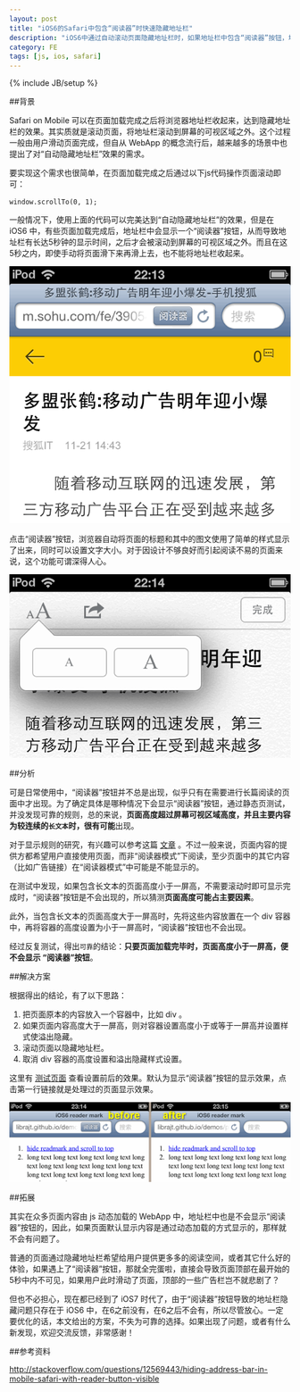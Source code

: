 ```yaml
---
layout: post
title: "iOS6的Safari中包含“阅读器”时快速隐藏地址栏"
description: "iOS6中通过自动滚动页面隐藏地址栏时，如果地址栏中包含“阅读器”按钮，地址栏并不会马上隐藏起来。研究按钮显示的规律后，得到了一个可靠的解决方案。"
category: FE
tags: [js, ios, safari]
---
```

{% include JB/setup %}

##背景

Safari on Mobile 可以在页面加载完成之后将浏览器地址栏收起来，达到隐藏地址栏的效果。其实质就是滚动页面，将地址栏滚动到屏幕的可视区域之外。这个过程一般由用户滑动页面完成，但自从 WebApp 的概念流行后，越来越多的场景中也提出了对“自动隐藏地址栏”效果的需求。

要实现这个需求也很简单，在页面加载完成之后通过以下js代码操作页面滚动即可：

<?prettify lang=js?>
	window.scrollTo(0, 1);

一般情况下，使用上面的代码可以完美达到“自动隐藏地址栏”的效果，但是在 iOS6 中，有些页面加载完成后，地址栏中会显示一个“阅读器”按钮，从而导致地址栏有长达5秒钟的显示时间，之后才会被滚动到屏幕的可视区域之外。而且在这5秒之内，即使手动将页面滑下来再滑上去，也不能将地址栏收起来。

![阅读器按钮](/i/2013/11/21/1.gif "阅读器按钮")

点击“阅读器”按钮，浏览器自动将页面的标题和其中的图文使用了简单的样式显示了出来，同时可以设置文字大小。对于因设计不够良好而引起阅读不易的页面来说，这个功能可谓深得人心。

![阅读器页面](/i/2013/11/21/2.gif "阅读器页面")


##分析

可是日常使用中，“阅读器”按钮并不总是出现，似乎只有在需要进行长篇阅读的页面中才出现。为了确定具体是哪种情况下会显示“阅读器”按钮，通过静态页测试，并没发现可靠的规则，总的来说，**页面高度超过屏幕可视区域高度，并且主要内容为较连续的`长文本`**时，很有**可能**出现。

对于显示规则的研究，有兴趣可以参考这篇 <a href="http://mathiasbynens.be/notes/safari-reader" target="_blank">文章</a> 。不过一般来说，页面内容的提供方都希望用户直接使用页面，而非“阅读器模式”下阅读，至少页面中的其它内容（比如广告链接）在“阅读器模式”中可能是不能显示的。

在测试中发现，如果包含长文本的页面高度小于一屏高，不需要滚动时即可显示完成时，“阅读器”按钮是不会出现的，所以猜测**页面高度可能占主要因素**。

此外，当包含长文本的页面高度大于一屏高时，先将这些内容放置在一个 div 容器中，再将容器的高度设置为小于一屏高时，“阅读器”按钮也不会出现。

经过反复测试，得出`可靠`的结论：**只要页面加载完毕时，页面高度小于一屏高，便不会显示 “阅读器”按钮**。


##解决方案

根据得出的结论，有了以下思路：

1. 把页面原本的内容放入一个容器中，比如 div 。
2. 如果页面内容高度大于一屏高，则对容器设置高度小于或等于一屏高并设置样式使溢出隐藏。
3. 滚动页面以隐藏地址栏。
4. 取消 div 容器的高度设置和溢出隐藏样式设置。

这里有 [测试页面](/demos/package/11-js-ios6-reader-mark/index.htm) 查看设置前后的效果。默认为显示“阅读器”按钮的显示效果，点击第一行链接就是处理过的页面显示效果。

![效果对比](/i/2013/11/21/3.gif "效果对比")


##拓展

其实在众多页面内容由 js 动态加载的 WebApp 中，地址栏中也是不会显示“阅读器”按钮的，因此，如果页面默认显示内容是通过动态加载的方式显示的，那样就不会有问题了。

普通的页面通过隐藏地址栏希望给用户提供更多多的阅读空间，或者其它什么好的体验，如果遇上了“阅读器”按钮，那就全完蛋啦，直接会导致页面顶部在最开始的5秒中内不可见，如果用户此时滑动了页面，顶部的一些广告栏岂不就悲剧了？

但也不必担心，现在都已经到了 iOS7 时代了，由于“阅读器”按钮导致的地址栏隐藏问题只存在于 iOS6 中，在6之前没有，在6之后不会有，所以尽管放心。一定要优化的话，本文给出的方案，不失为可靠的选择。如果出现了问题，或者有什么新发现，欢迎交流反馈，非常感谢！



##参考资料

http://stackoverflow.com/questions/12569443/hiding-address-bar-in-mobile-safari-with-reader-button-visible






